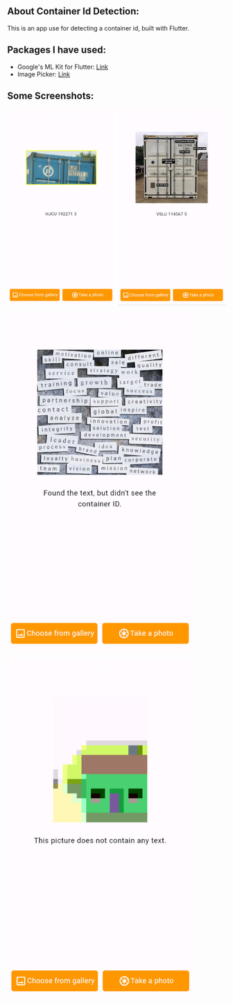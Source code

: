 ## About Container Id Detection:
This is an app use for detecting a container id, built with Flutter.

## Packages I have used:
  * Google's ML Kit for Flutter: [Link](https://pub.dev/packages/google_ml_kit)
  * Image Picker: [Link](https://pub.dev/packages/image_picker)

## Some Screenshots:
 ![detected](https://github.com/TrucLuong47/container_id_detection/blob/main/preview/detected.png)
 
 ![only_text](https://github.com/TrucLuong47/container_id_detection/blob/main/preview/only%20text.jpg)
 
 ![didn't detected](https://github.com/TrucLuong47/container_id_detection/blob/main/preview/didn't%20detect.jpg)

